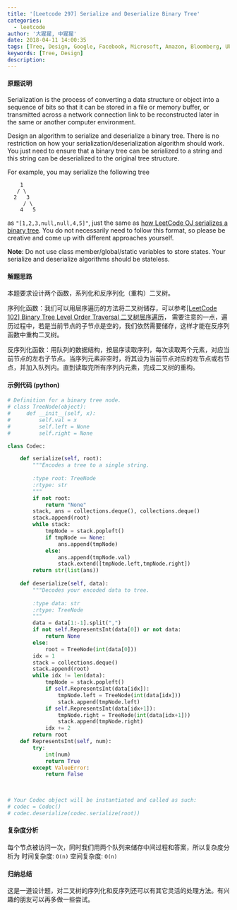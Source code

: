 ```yaml
---
title: '[Leetcode 297] Serialize and Deserialize Binary Tree'
categories:
  - leetcode
author: '大猩猩, 中猩猩'
date: 2018-04-11 14:00:35
tags: [Tree, Design, Google, Facebook, Microsoft, Amazon, Bloomberg, Uber, LinkedIn, Yahoo]
keywords: [Tree, Design]
description:
---
```


#### 原题说明
Serialization is the process of converting a data structure or object into a sequence of bits so that it can be stored in a file or memory buffer, or transmitted across a network connection link to be reconstructed later in the same or another computer environment.

Design an algorithm to serialize and deserialize a binary tree. There is no restriction on how your serialization/deserialization algorithm should work. You just need to ensure that a binary tree can be serialized to a string and this string can be deserialized to the original tree structure.

For example, you may serialize the following tree

        1
       / \
      2   3
         / \
        4   5
as `"[1,2,3,null,null,4,5]"`, just the same as [how LeetCode OJ serializes a binary tree](https://leetcode.com/faq/#binary-tree). You do not necessarily need to follow this format, so please be creative and come up with different approaches yourself.

 

**Note**: Do not use class member/global/static variables to store states. Your serialize and deserialize algorithms should be stateless.


#### 解题思路
本题要求设计两个函数，系列化和反序列化（重构）二叉树。

序列化函数：我们可以用层序遍历的方法将二叉树储存，可以参考[[LeetCode 102] Binary Tree Level Order Traversal 二叉树层序遍历](/Leetcode-102-Binary-Tree-Level-Order-Traversal)， 需要注意的一点，遍历过程中，若是当前节点的子节点是空的，我们依然需要储存，这样才能在反序列函数中重构二叉树。

反序列化函数：用队列的数据结构，按层序读取序列，每次读取两个元素，对应当前节点的左右子节点。当序列元素非空时，将其设为当前节点对应的左节点或右节点，并加入队列内。直到读取完所有序列内元素，完成二叉树的重构。

#### 示例代码 (python)
```python
# Definition for a binary tree node.
# class TreeNode(object):
#     def __init__(self, x):
#         self.val = x
#         self.left = None
#         self.right = None

class Codec:

    def serialize(self, root):
        """Encodes a tree to a single string.
        
        :type root: TreeNode
        :rtype: str
        """
        if not root:
            return "None"
        stack, ans = collections.deque(), collections.deque()
        stack.append(root)
        while stack:
            tmpNode = stack.popleft()
            if tmpNode == None:
                ans.append(tmpNode)
            else:
                ans.append(tmpNode.val)
                stack.extend([tmpNode.left,tmpNode.right])
        return str(list(ans)) 
            
    def deserialize(self, data):
        """Decodes your encoded data to tree.
        
        :type data: str
        :rtype: TreeNode
        """
        data = data[1:-1].split(",")
        if not self.RepresentsInt(data[0]) or not data:
            return None
        else:
            root = TreeNode(int(data[0]))
        idx = 1
        stack = collections.deque()
        stack.append(root)
        while idx != len(data):
            tmpNode = stack.popleft()
            if self.RepresentsInt(data[idx]):
                tmpNode.left = TreeNode(int(data[idx]))
                stack.append(tmpNode.left)
            if self.RepresentsInt(data[idx+1]):
                tmpNode.right = TreeNode(int(data[idx+1]))
                stack.append(tmpNode.right)
            idx += 2
        return root
    def RepresentsInt(self, num):
        try: 
            int(num)
            return True
        except ValueError:
            return False
            
        

# Your Codec object will be instantiated and called as such:
# codec = Codec()
# codec.deserialize(codec.serialize(root))
```

#### 复杂度分析
每个节点被访问一次，同时我们用两个队列来储存中间过程和答案，所以复杂度分析为
时间复杂度: `O(n)`
空间复杂度: `O(n)`

#### 归纳总结
这是一道设计题，对二叉树的序列化和反序列还可以有其它灵活的处理方法。有兴趣的朋友可以再多做一些尝试。